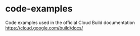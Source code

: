 # code-examples
Code examples used in the official Cloud Build documentation
https://cloud.google.com/build/docs/
